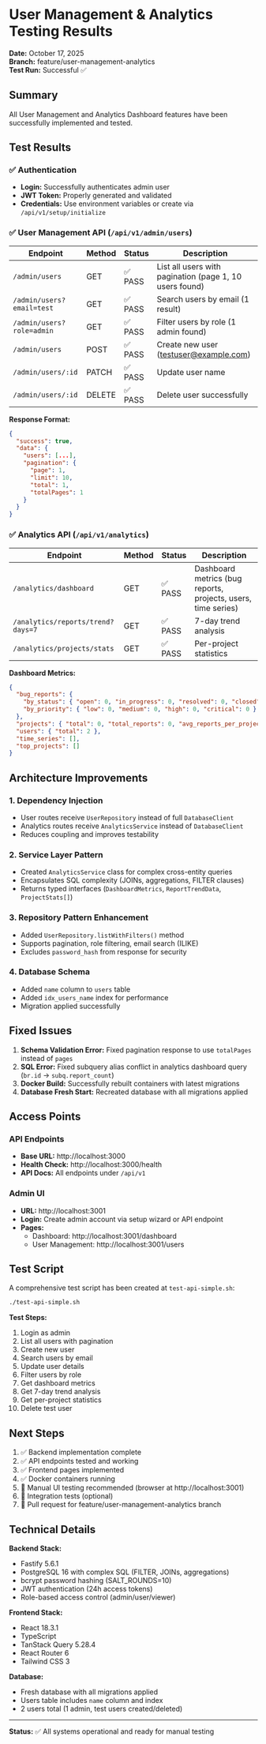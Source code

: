 # User Management & Analytics Testing Results

**Date:** October 17, 2025  
**Branch:** feature/user-management-analytics  
**Test Run:** Successful ✅

## Summary

All User Management and Analytics Dashboard features have been successfully implemented and tested.

## Test Results

### ✅ Authentication

- **Login:** Successfully authenticates admin user
- **JWT Token:** Properly generated and validated
- **Credentials:** Use environment variables or create via `/api/v1/setup/initialize`

### ✅ User Management API (`/api/v1/admin/users`)

| Endpoint                  | Method | Status  | Description                                             |
| ------------------------- | ------ | ------- | ------------------------------------------------------- |
| `/admin/users`            | GET    | ✅ PASS | List all users with pagination (page 1, 10 users found) |
| `/admin/users?email=test` | GET    | ✅ PASS | Search users by email (1 result)                        |
| `/admin/users?role=admin` | GET    | ✅ PASS | Filter users by role (1 admin found)                    |
| `/admin/users`            | POST   | ✅ PASS | Create new user (testuser@example.com)                  |
| `/admin/users/:id`        | PATCH  | ✅ PASS | Update user name                                        |
| `/admin/users/:id`        | DELETE | ✅ PASS | Delete user successfully                                |

**Response Format:**

```json
{
  "success": true,
  "data": {
    "users": [...],
    "pagination": {
      "page": 1,
      "limit": 10,
      "total": 1,
      "totalPages": 1
    }
  }
}
```

### ✅ Analytics API (`/api/v1/analytics`)

| Endpoint                          | Method | Status  | Description                                                   |
| --------------------------------- | ------ | ------- | ------------------------------------------------------------- |
| `/analytics/dashboard`            | GET    | ✅ PASS | Dashboard metrics (bug reports, projects, users, time series) |
| `/analytics/reports/trend?days=7` | GET    | ✅ PASS | 7-day trend analysis                                          |
| `/analytics/projects/stats`       | GET    | ✅ PASS | Per-project statistics                                        |

**Dashboard Metrics:**

```json
{
  "bug_reports": {
    "by_status": { "open": 0, "in_progress": 0, "resolved": 0, "closed": 0, "total": 0 },
    "by_priority": { "low": 0, "medium": 0, "high": 0, "critical": 0 }
  },
  "projects": { "total": 0, "total_reports": 0, "avg_reports_per_project": 0 },
  "users": { "total": 2 },
  "time_series": [],
  "top_projects": []
}
```

## Architecture Improvements

### 1. **Dependency Injection**

- User routes receive `UserRepository` instead of full `DatabaseClient`
- Analytics routes receive `AnalyticsService` instead of `DatabaseClient`
- Reduces coupling and improves testability

### 2. **Service Layer Pattern**

- Created `AnalyticsService` class for complex cross-entity queries
- Encapsulates SQL complexity (JOINs, aggregations, FILTER clauses)
- Returns typed interfaces (`DashboardMetrics`, `ReportTrendData`, `ProjectStats[]`)

### 3. **Repository Pattern Enhancement**

- Added `UserRepository.listWithFilters()` method
- Supports pagination, role filtering, email search (ILIKE)
- Excludes `password_hash` from response for security

### 4. **Database Schema**

- Added `name` column to `users` table
- Added `idx_users_name` index for performance
- Migration applied successfully

## Fixed Issues

1. **Schema Validation Error:** Fixed pagination response to use `totalPages` instead of `pages`
2. **SQL Error:** Fixed subquery alias conflict in analytics dashboard query (`br.id` → `subq.report_count`)
3. **Docker Build:** Successfully rebuilt containers with latest migrations
4. **Database Fresh Start:** Recreated database with all migrations applied

## Access Points

### API Endpoints

- **Base URL:** http://localhost:3000
- **Health Check:** http://localhost:3000/health
- **API Docs:** All endpoints under `/api/v1`

### Admin UI

- **URL:** http://localhost:3001
- **Login:** Create admin account via setup wizard or API endpoint
- **Pages:**
  - Dashboard: http://localhost:3001/dashboard
  - User Management: http://localhost:3001/users

## Test Script

A comprehensive test script has been created at `test-api-simple.sh`:

```bash
./test-api-simple.sh
```

**Test Steps:**

1. Login as admin
2. List all users with pagination
3. Create new user
4. Search users by email
5. Update user details
6. Filter users by role
7. Get dashboard metrics
8. Get 7-day trend analysis
9. Get per-project statistics
10. Delete test user

## Next Steps

1. ✅ Backend implementation complete
2. ✅ API endpoints tested and working
3. ✅ Frontend pages implemented
4. ✅ Docker containers running
5. 🔄 Manual UI testing recommended (browser at http://localhost:3001)
6. 🔄 Integration tests (optional)
7. 🔄 Pull request for feature/user-management-analytics branch

## Technical Details

**Backend Stack:**

- Fastify 5.6.1
- PostgreSQL 16 with complex SQL (FILTER, JOINs, aggregations)
- bcrypt password hashing (SALT_ROUNDS=10)
- JWT authentication (24h access tokens)
- Role-based access control (admin/user/viewer)

**Frontend Stack:**

- React 18.3.1
- TypeScript
- TanStack Query 5.28.4
- React Router 6
- Tailwind CSS 3

**Database:**

- Fresh database with all migrations applied
- Users table includes `name` column and index
- 2 users total (1 admin, test users created/deleted)

---

**Status:** ✅ All systems operational and ready for manual testing
